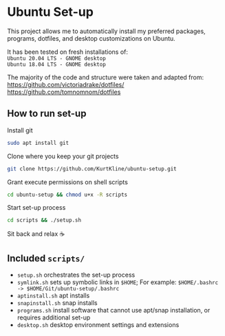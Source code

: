 # Ubuntu Set-up
This project allows me to automatically install my preferred packages, programs, dotfiles, and desktop customizations on Ubuntu. 

It has been tested on fresh installations of:  
`Ubuntu 20.04 LTS - GNOME desktop`  
`Ubuntu 18.04 LTS - GNOME desktop`

The majority of the code and structure were taken and adapted from:  
https://github.com/victoriadrake/dotfiles/  
https://github.com/tomnomnom/dotfiles

## How to run set-up
Install git  
```sh
sudo apt install git
```

Clone where you keep your git projects  
```sh
git clone https://github.com/KurtKline/ubuntu-setup.git
```

Grant execute permissions on shell scripts  
```sh
cd ubuntu-setup && chmod u+x -R scripts
```

Start set-up process  
```sh
cd scripts && ./setup.sh
```

Sit back and relax ☕

## Included `scripts/`
- `setup.sh` orchestrates the set-up process
- `symlink.sh` sets up symbolic links in `$HOME`; For example: `$HOME/.bashrc -> $HOME/Git/ubuntu-setup/.bashrc`
- `aptinstall.sh` apt installs
- `snapinstall.sh` snap installs
- `programs.sh` install software that cannot use apt/snap installation, or requires additional set-up
- `desktop.sh` desktop environment settings and extensions
